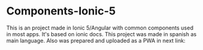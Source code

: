 # Components-Ionic-5
This is an project made in Ionic 5/Angular with common components used in most apps. 
It's based on ionic docs. This project was made in spanish as main language.
Also was prepared and uploaded as a PWA in next link: 
